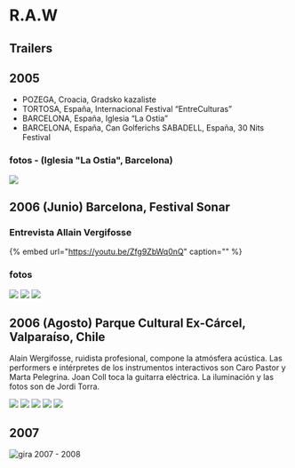 # R.A.W

## Trailers

## 2005

* POZEGA, Croacia, Gradsko kazaliste 
* TORTOSA, España, Internacional Festival “EntreCulturas” 
* BARCELONA, España, Iglesia “La Ostia” 
* BARCELONA, España, Can Golferichs SABADELL, España, 30 Nits Festival

### fotos - \(Iglesia "La Ostia", Barcelona\)

![](../../../.gitbook/assets/ca-2005-11-raw-iglesia-la-ostia-1-.jpg)

## 2006 \(Junio\) Barcelona, Festival Sonar

### Entrevista Allain Vergifosse

{% embed url="https://youtu.be/Zfg9ZbWq0nQ" caption="" %}

### fotos

![](../../../.gitbook/assets/ca-2006-06-bcn-sonar-1-.jpg) ![](../../../.gitbook/assets/ca-2006-06-bcn-sonar-2-.jpg) ![](../../../.gitbook/assets/ca-2006-06-bcn-sonar-3-.jpg)

## 2006  \(Agosto\) Parque Cultural Ex-Cárcel, Valparaíso, Chile

Alain Wergifosse, ruidista profesional, compone la atmósfera acústica. Las performers e intérpretes de los instrumentos interactivos son Caro Pastor y Marta Pelegrina. Joan Coll toca la guitarra eléctrica. La iluminación y las fotos son de Jordi Torra.

![](../../../.gitbook/assets/raw-chile-1-.jpg) ![](../../../.gitbook/assets/raw-chile-2-.jpg) ![](../../../.gitbook/assets/raw-chile-4-.jpg) ![](../../../.gitbook/assets/raw-chile-5-.jpg) ![](../../../.gitbook/assets/raw-chile-3-.jpg)

## 2007

![gira 2007 - 2008 ](../../../.gitbook/assets/raw-gira-oct2007.jpg)

